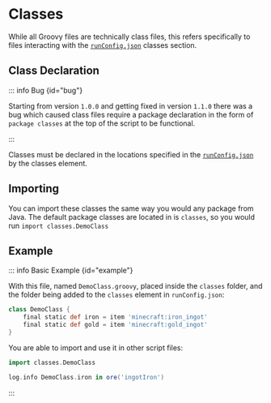 
# Classes


While all Groovy files are technically class files,
this refers specifically to files interacting with the [`runConfig.json`](./run_config.md#classes) classes section.


## Class Declaration


::: info Bug {id="bug"}

Starting from version `1.0.0` and getting fixed in version `1.1.0`
there was a bug which caused class files require a package declaration
in the form of `package classes` at the top of the script to be functional.

:::

Classes must be declared in the locations specified in the [`runConfig.json`](./run_config.md#classes) by the classes element.


## Importing


You can import these classes the same way you would any package from Java.
The default package classes are located in is `classes`, so you would run `import classes.DemoClass`


## Example

::: info Basic Example {id="example"}

With this file, named `DemoClass.groovy`, placed inside the `classes` folder, and the folder being added to the `classes` element in `runConfig.json`:

```groovy
class DemoClass {
    final static def iron = item 'minecraft:iron_ingot'
    final static def gold = item 'minecraft:gold_ingot'
}
```

You are able to import and use it in other script files:

```groovy
import classes.DemoClass

log.info DemoClass.iron in ore('ingotIron')
```


:::
